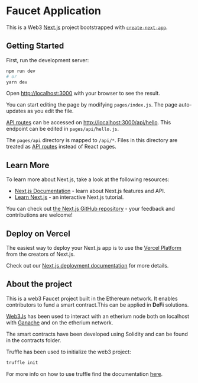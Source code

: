 # Faucet Application

This is a Web3 [Next.js](https://nextjs.org/) project bootstrapped with [`create-next-app`](https://github.com/vercel/next.js/tree/canary/packages/create-next-app).

## Getting Started

First, run the development server:

```bash
npm run dev
# or
yarn dev
```

Open [http://localhost:3000](http://localhost:3000) with your browser to see the result.

You can start editing the page by modifying `pages/index.js`. The page auto-updates as you edit the file.

[API routes](https://nextjs.org/docs/api-routes/introduction) can be accessed on [http://localhost:3000/api/hello](http://localhost:3000/api/hello). This endpoint can be edited in `pages/api/hello.js`.

The `pages/api` directory is mapped to `/api/*`. Files in this directory are treated as [API routes](https://nextjs.org/docs/api-routes/introduction) instead of React pages.

## Learn More

To learn more about Next.js, take a look at the following resources:

- [Next.js Documentation](https://nextjs.org/docs) - learn about Next.js features and API.
- [Learn Next.js](https://nextjs.org/learn) - an interactive Next.js tutorial.

You can check out [the Next.js GitHub repository](https://github.com/vercel/next.js/) - your feedback and contributions are welcome!

## Deploy on Vercel

The easiest way to deploy your Next.js app is to use the [Vercel Platform](https://vercel.com/new?utm_medium=default-template&filter=next.js&utm_source=create-next-app&utm_campaign=create-next-app-readme) from the creators of Next.js.

Check out our [Next.js deployment documentation](https://nextjs.org/docs/deployment) for more details.

## About the project

This is a web3 Faucet project built in the Ethereum network. It  enables contributors to fund a smart contract.This can be applied in **DeFi** solutions.

[Web3Js](https://web3js.readthedocs.io/en/v1.7.4/) has been used to interact with an etherium node both on localhost with [Ganache](https://github.com/trufflesuite/ganache) and on the etherium network.

The smart contracts have been developed using Solidity and can be found in the contracts folder.

Truffle has been used to initialize the web3  project:
	
```bash
truffle init
```

For more info on how to use truffle find the documentation [here](https://trufflesuite.com/docs/truffle/).
